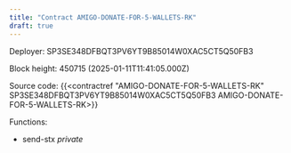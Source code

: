 ```yaml
---
title: "Contract AMIGO-DONATE-FOR-5-WALLETS-RK"
draft: true
---
```

Deployer: SP3SE348DFBQT3PV6YT9B85014W0XAC5CT5Q50FB3


 



Block height: 450715 (2025-01-11T11:41:05.000Z)

Source code: {{<contractref "AMIGO-DONATE-FOR-5-WALLETS-RK" SP3SE348DFBQT3PV6YT9B85014W0XAC5CT5Q50FB3 AMIGO-DONATE-FOR-5-WALLETS-RK>}}

Functions:

* send-stx _private_
